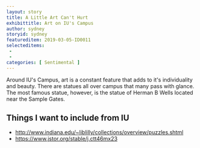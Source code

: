 ```yaml
---
layout: story
title: A Little Art Can't Hurt
exhibittitle: Art on IU's Campus
author: sydney
storyid: sydney
featureditem: 2019-03-05-ID0011
selecteditems:
 - 
 - 
categories: [ Sentimental ]
---
```


Around IU's Campus, art is a constant feature that adds to it's individuality and beauty. There are statues all over campus that many pass with glance. The most famous statue, however, is the statue of Herman B Wells located near the Sample Gates. 

## Things I want to include from IU

- http://www.indiana.edu/~liblilly/collections/overview/puzzles.shtml
- https://www.jstor.org/stable/j.ctt46mx23
